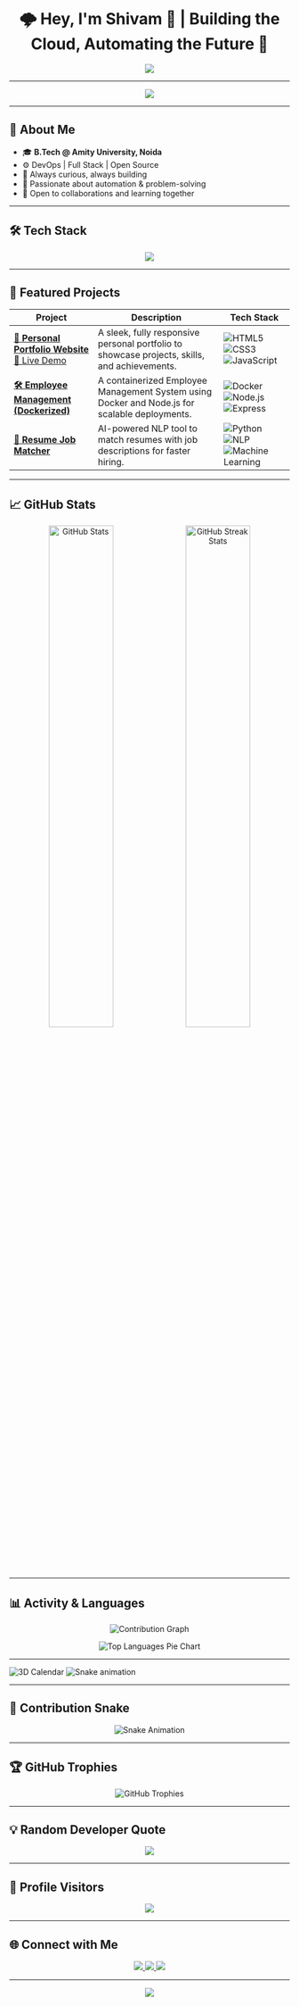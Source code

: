 <h1 align="center">🌩️ Hey, I'm Shivam 👋 | Building the Cloud, Automating the Future 🚀</h1>

<p align="center">
<img src="https://readme-typing-svg.herokuapp.com?font=Fira+Code&size=24&pause=1000&color=F7004C&center=true&vCenter=true&width=600&height=80&lines=DevOps+Engineer+in+Progress...;Full+Stack+Explorer;Cloud+Enthusiast+☁;Lifelong+Learner+📚;Open+Source+Contributor+💻" />
</p>

---

<p align="center">
  <img src="https://capsule-render.vercel.app/api?type=waving&color=0:1a1a1a,100:ff005c&height=150&section=header&text=☁%20Automating%20the%20Cloud%2C%20One%20Commit%20at%20a%20Time%20🚀&fontColor=ffffff&fontSize=30&animation=fadeIn" />
</p>

---

## 🚀 About Me

- 🎓 **B.Tech @ Amity University, Noida**
- ⚙️ DevOps | Full Stack | Open Source
- 🌱 Always curious, always building
- 🧠 Passionate about automation & problem-solving
- 🤝 Open to collaborations and learning together

---

## 🛠 Tech Stack

<p align="center">
  <img src="https://skillicons.dev/icons?i=aws,azure,gcp,docker,kubernetes,linux,python,js,nodejs,react,html,css,git,github,mongodb,mysql,vscode,terraform" />
</p>

---

## 📂 Featured Projects

<div align="center">

| Project | Description | Tech Stack |
|---------|-------------|------------|
| **[🚀 Personal Portfolio Website](https://github.com/Shivam8286/personal-portfolio-website)**<br>[🔗 Live Demo](https://shivam8286.github.io/personal-portfolio-website/) | A sleek, fully responsive personal portfolio to showcase projects, skills, and achievements. | ![HTML5](https://img.shields.io/badge/HTML5-%23E34F26.svg?logo=html5&logoColor=white) ![CSS3](https://img.shields.io/badge/CSS3-%231572B6.svg?logo=css3&logoColor=white) ![JavaScript](https://img.shields.io/badge/JavaScript-%23F7DF1E.svg?logo=javascript&logoColor=black) |
| **[🛠 Employee Management (Dockerized)](https://github.com/Shivam8286/Employee-Management-Docker)** | A containerized Employee Management System using Docker and Node.js for scalable deployments. | ![Docker](https://img.shields.io/badge/Docker-%230db7ed.svg?logo=docker&logoColor=white) ![Node.js](https://img.shields.io/badge/Node.js-%23339933.svg?logo=node.js&logoColor=white) ![Express](https://img.shields.io/badge/Express.js-%23404d59.svg?logo=express&logoColor=white) |
| **[🤖 Resume Job Matcher](https://github.com/Shivam8286/resume-job-matcher)** | AI-powered NLP tool to match resumes with job descriptions for faster hiring. | ![Python](https://img.shields.io/badge/Python-%233776AB.svg?logo=python&logoColor=white) ![NLP](https://img.shields.io/badge/NLP-%2300BFFF.svg) ![Machine Learning](https://img.shields.io/badge/Machine%20Learning-%23FF6F00.svg) |

</div>

---

## 📈 GitHub Stats

<p align="center">
  <img src="https://github-readme-stats.vercel.app/api?username=Shivam8286&show_icons=true&theme=radical&count_private=true&hide_border=true&border_radius=10" width="48%" alt="GitHub Stats" />
  <img src="https://github-readme-streak-stats.herokuapp.com/?user=Shivam8286&theme=radical&hide_border=true&border_radius=10" width="48%" alt="GitHub Streak Stats" />
</p>

---

## 📊 Activity & Languages

<p align="center">
  <img src="https://github-readme-activity-graph.vercel.app/graph?username=Shivam8286&theme=github-dark&hide_border=true&area=true" alt="Contribution Graph" />
</p>

<p align="center">
  <img src="https://github-readme-stats.vercel.app/api/top-langs/?username=Shivam8286&layout=pie&theme=radical&hide_border=true&border_radius=10" alt="Top Languages Pie Chart" />
</p>

---
![3D Calendar](https://raw.githubusercontent.com/USERNAME/REPO/output/dist/profile-3d-contrib/profile-green.svg)
![Snake animation](https://raw.githubusercontent.com/USERNAME/REPO/output/dist/snake.svg)




---

## 🐍 Contribution Snake

<p align="center">
  <img src="https://raw.githubusercontent.com/Shivam8286/Shivam8286/output/github-contribution-grid-snake-dark.svg" alt="Snake Animation" />
</p>

---

## 🏆 GitHub Trophies

<p align="center">
  <img src="https://github-profile-trophy.vercel.app/?username=Shivam8286&theme=radical&no-frame=true&margin-w=10&row=1" alt="GitHub Trophies" />
</p>

---

## 💡 Random Developer Quote

<p align="center">
  <img src="https://quotes-github-readme.vercel.app/api?type=horizontal&theme=radical" />
</p>

---

## 👀 Profile Visitors

<p align="center">
  <img src="https://komarev.com/ghpvc/?username=Shivam8286&color=F7004C&style=flat-square&label=Profile+Views" />
</p>

---

## 🌐 Connect with Me

<p align="center">
  <a href="https://github.com/Shivam8286">
    <img src="https://img.shields.io/badge/GitHub-%23181717.svg?style=for-the-badge&logo=github&logoColor=white" />
  </a>
  <a href="https://linkedin.com/in/YOUR_LINK_HERE">
    <img src="https://img.shields.io/badge/LinkedIn-%230077B5.svg?style=for-the-badge&logo=linkedin&logoColor=white" />
  </a>
  <a href="mailto:your.email@example.com">
    <img src="https://img.shields.io/badge/Email-D14836?style=for-the-badge&logo=gmail&logoColor=white" />
  </a>
</p>

---

<p align="center">
  <img src="https://capsule-render.vercel.app/api?type=waving&color=0:1a1a1a,100:ff005c&height=150&section=footer" />
</p>

